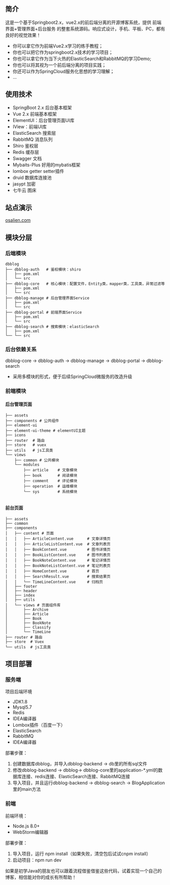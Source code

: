 ## 简介
这是一个基于Springboot2.x，vue2.x的前后端分离的开源博客系统，提供 前端界面+管理界面+后台服务 的整套系统源码。响应式设计，手机、平板、PC，都有良好的视觉效果！

- 你可以拿它作为前端Vue2.x学习的练手教程；
- 你也可以把它作为springboot2.x技术的学习项目；
- 你也可以拿它作为当下火热的ElasticSearch和RabbitMQ的学习Demo;
- 你也可以将其视为一个前后端分离的项目实践；
- 你还可以作为SpringCloud服务化思想的学习理解；
- ...
## 使用技术
- SpringBoot 2.x 后台基本框架
- Vue 2.x 前端基本框架
- ElementUI：后台管理页面UI库
- IView：前端UI库
- ElasticSearch 搜索层
- RabbitMQ 消息队列
- Shiro 鉴权层
- Redis 缓存层
- Swagger 文档
- Mybaits-Plus 好用的mybatis框架
- lombox getter setter插件
- druid 数据库连接池
- jasypt 加密
- 七牛云 图床

## 站点演示
[osalien.com](https://osalien.com)

## 模块分层
### 后端模块
```shell
dbblog
├── dbblog-auth   # 鉴权模块：shiro
│   ├── pom.xml
│   └── src
├── dbblog-core   # 核心模块：配置文件，Entity类，mapper类，工具类，异常过滤等
│   ├── pom.xml
│   └── src
├── dbblog-manage # 后台管理界面Service
│   ├── pom.xml
│   └── src
├── dbblog-portal # 前端界面Service
│   ├── pom.xml
│   └── src
├── dbblog-search # 搜索模块：elasticSearch
│   ├── pom.xml
└── └── src
```
### 后台依赖关系

dbblog-core -> dbblog-auth -> dbblog-manage -> dbblog-portal -> dbblog-search
- 采用多模块的形式，便于后续SpringCloud微服务的改造升级

### 前端模块
#### 后台管理页面
```shell
├── assets
├── components # 公共组件
├── element-ui
├── element-ui-theme # elementUI主题
├── icons   
├── router  # 路由
├── store   # vuex
├── utils   # js工具类
└── views   
    ├── common # 公共模块
    └── modules
        ├── article    # 文章模块
        ├── book       # 阅读模块
        ├── comment    # 评论模块
        ├── operation  # 运维模块
        └── sys        # 系统模块


```
#### 前台页面
```shell
├── assets
├── common
├── components
│   ├── content # 页面
│   │   ├── ArticleContent.vue      # 文章详情页
│   │   ├── ArticleListContent.vue  # 文章列表页
│   │   ├── BookContent.vue         # 图书详情页
│   │   ├── BookListContent.vue     # 图书列表页
│   │   ├── BookNoteContent.vue     # 笔记详情页
│   │   ├── BookNoteListContent.vue # 笔记列表页
│   │   ├── HomeContent.vue         # 首页
│   │   ├── SearchResult.vue        # 搜索结果页
│   │   └── TimeLineContent.vue     # 归档页
│   ├── footer
│   ├── header
│   ├── index
│   ├── utils
│   └── views # 页面组件库
│       ├── Archive 
│       ├── Article
│       ├── Book
│       ├── BookNote
│       ├── Classify
│       └── TimeLine
├── router # 路由
├── store  # Vuex
└── utils  # js工具类

```
## 项目部署
### 服务端
项目后端环境
- JDK1.8
- Mysql5.7
- Redis
- IDEA编译器
- Lombox插件（百度一下）
- ElasticSearch
- RabbitMQ
- IDEA编译器

部署步骤：
1. 创建数据库dbblog，并导入dbblog-backend -> db里的所有sql文件
2. 修改dbblog-backend -> dbblog-> dbblog-core里的application-*.yml的数据库连接、redis连接、ElasticSearch连接、RabbitMQ连接
3. 导入项目，并且运行dbblog-backend -> dbblog-search -> BlogApplication里的main方法

### 前端
前端环境：
- Node.js 8.0+
- WebStorm编辑器

部署步骤：
1. 导入项目，运行 npm install（如果失败，清空包后试试cnpm install）
2. 启动项目：npm run dev


如果是初学Java的朋友也可以跟着流程借鉴借鉴这些代码，试着实现一个自己的博客，相信能对你的成长有所帮助！

